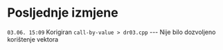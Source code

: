 # Posljednje izmjene

`03.06. 15:09` Korigiran `call-by-value > dr03.cpp` --- Nije bilo dozvoljeno korištenje vektora
